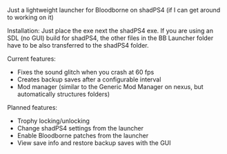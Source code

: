 Just a lightweight launcher for Bloodborne on shadPS4 (if I can get around to working on it)

Installation:
  Just place the exe next the shadPS4 exe. If you are using an SDL (no GUI) build for shadPS4, the other files in the BB Launcher folder have to be also transferred to the shadPS4 folder.

Current features:
  - Fixes the sound glitch when you crash at 60 fps
  - Creates backup saves after a configurable interval
  - Mod manager (similar to the Generic Mod Manager on nexus, but automatically structures folders)

Planned features:  
  - Trophy locking/unlocking
  - Change shadPS4 settings from the launcher
  - Enable Bloodborne patches from the launcher
  - View save info and restore backup saves with the GUI

